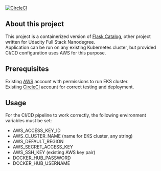[![CircleCI](https://circleci.com/gh/nivanko/flask-catalog-k8s/tree/master.svg?style=svg)](https://circleci.com/gh/nivanko/flask-catalog-k8s/tree/master)  

About this project
------------------
This project is a containerized version of [Flask Catalog](https://github.com/nivanko/flask-catalog), other project
written for Udacity Full Stack Nanodegree.  
Application can be run on any existing Kubernetes cluster, but provided CI/CD configuration uses AWS for this purpose.

Prerequisites
-------------
Existing [AWS](https://aws.amazon.com/) account with permissions to run EKS cluster.  
Existing [CircleCI](https://circleci.com/) account for correct testing and deployment.

Usage
-----
For the CI/CD pipeline to work correctly, the following environment variables must be set:  
- AWS_ACCESS_KEY_ID
- AWS_CLUSTER_NAME (name for EKS cluster, any string)
- AWS_DEFAULT_REGION
- AWS_SECRET_ACCESS_KEY
- AWS_SSH_KEY (existing AWS key pair)
- DOCKER_HUB_PASSWORD
- DOCKER_HUB_USERNAME